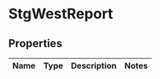 # StgWestReport

## Properties
Name | Type | Description | Notes
------------ | ------------- | ------------- | -------------
